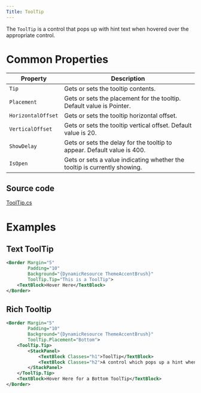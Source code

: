 ```yaml
---
Title: ToolTip
---
```

The `ToolTip` is a control that pops up with hint text when hovered over the appropriate control.

# Common Properties

|Property|Description|
|--------|-----------|
|`Tip`|Gets or sets the tooltip contents.|
|`Placement`|Gets or sets the placement for the tooltip. Default value is Pointer.|
|`HorizontalOffset`|Gets or sets the tooltip horizontal offset.|
|`VerticalOffset`|Gets or sets the tooltip vertical offset. Default value is 20.|
|`ShowDelay`|Gets or sets the delay for the tooltip to appear. Default value is 400.|
|`IsOpen`|Gets or sets a value indicating whether the tooltip is currently showing.|

## Source code
[ToolTip.cs](https://github.com/AvaloniaUI/Avalonia/blob/master/src/Avalonia.Controls/ToolTip.cs)

# Examples

## Text ToolTip
```xml
<Border Margin="5"
        Padding="10"
        Background="{DynamicResource ThemeAccentBrush}"
        ToolTip.Tip="This is a ToolTip">
    <TextBlock>Hover Here</TextBlock>
</Border>
```
## Rich Tooltip
```xml
<Border Margin="5"
        Padding="10"
        Background="{DynamicResource ThemeAccentBrush}"
        ToolTip.Placement="Bottom">
    <ToolTip.Tip>
        <StackPanel>
            <TextBlock Classes="h1">ToolTip</TextBlock>
            <TextBlock Classes="h2">A control which pops up a hint when a control is hovered</TextBlock>
        </StackPanel>
    </ToolTip.Tip>
    <TextBlock>Hover Here for a Bottom ToolTip</TextBlock>
</Border>
```
